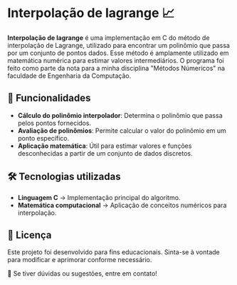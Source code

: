 # Interpolação de lagrange 📈

**Interpolação de lagrange** é uma implementação em C do método de interpolação de Lagrange, utilizado para encontrar um polinômio que passa por um conjunto de pontos dados. Esse método é amplamente utilizado em matemática numérica para estimar valores intermediários. O programa foi feito como parte da nota para a minha disciplina "Métodos Númericos" na faculdade de Engenharia da Computação.

## 📌 Funcionalidades

- **Cálculo do polinômio interpolador**: Determina o polinômio que passa pelos pontos fornecidos.
- **Avaliação de polinômios**: Permite calcular o valor do polinômio em um ponto específico.
- **Aplicação matemática**: Útil para estimar valores e funções desconhecidas a partir de um conjunto de dados discretos.

## 🛠️ Tecnologias utilizadas

- **Linguagem C** → Implementação principal do algoritmo.
- **Matemática computacional** → Aplicação de conceitos numéricos para interpolação.

## 📝 Licença

Este projeto foi desenvolvido para fins educacionais. Sinta-se à vontade para modificar e aprimorar conforme necessário.

📩 Se tiver dúvidas ou sugestões, entre em contato!

